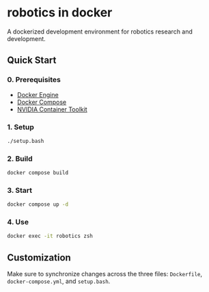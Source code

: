 # robotics in docker

A dockerized development environment for robotics research and development.

## Quick Start

### 0. Prerequisites

- [Docker Engine](https://docs.docker.com/engine/)
- [Docker Compose](https://docs.docker.com/compose/)
- [NVIDIA Container Toolkit](https://docs.nvidia.com/datacenter/cloud-native/container-toolkit/latest/install-guide.html)

### 1. Setup

```bash
./setup.bash
```

### 2. Build

```bash
docker compose build
```

### 3. Start

```bash
docker compose up -d 
```

### 4. Use

```bash
docker exec -it robotics zsh
```

## Customization

Make sure to synchronize changes across the three files: `Dockerfile`, `docker-compose.yml`, and `setup.bash`.
